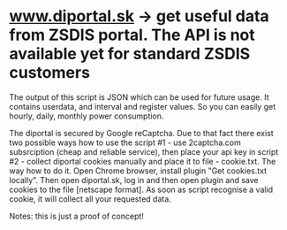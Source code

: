 # www.diportal.sk -> get useful data from ZSDIS portal. The API is not available yet for standard ZSDIS customers

The output of this script is JSON which can be used for future usage. It contains userdata, and interval and register values. So you can easily get hourly, daily, monthly power consumption.

The diportal is secured by Google reCaptcha. Due to that fact there exist two possible ways how to use the script
#1 - use 2captcha.com subsrciption (cheap and reliable service), then place your api key in script
#2 - collect diportal cookies manually and place it to file - cookie.txt. The way how to do it. Open Chrome browser, install plugin "Get cookies.txt locally". Then open diportal.sk, log in and then open plugin and save cookies to the file [netscape format]. As soon as script recognise a valid cookie, it will collect all your requested data.

Notes: this is just a proof of concept!

